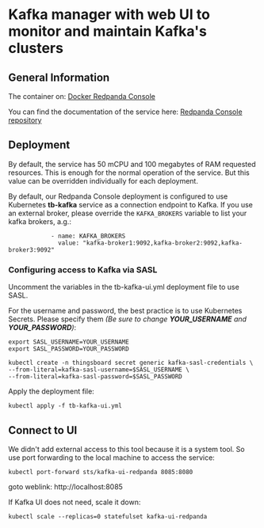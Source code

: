 
# Kafka manager with web UI to monitor and maintain Kafka's clusters

## General Information
The container on: [Docker Redpanda Console](https://hub.docker.com/r/redpandadata/console)

You can find the documentation of the service here: [Redpanda Console repository](https://github.com/redpanda-data/console)

## Deployment
By default, the service has 50 mCPU and 100 megabytes of RAM requested resources. This is enough for the normal operation of the service. But this value can be overridden individually for each deployment.

By default, our Redpanda Console deployment is configured to use Kubernetes **tb-kafka** service as a connection endpoint to Kafka. If you use an external broker, please override the `KAFKA_BROKERS` variable to list your kafka brokers, a.g.:

```shell
            - name: KAFKA_BROKERS
              value: "kafka-broker1:9092,kafka-broker2:9092,kafka-broker3:9092"
```

### Configuring access to Kafka via SASL

Uncomment the variables in the tb-kafka-ui.yml deployment file to use SASL.

For the username and password, the best practice is to use Kubernetes Secrets. Please specify them *(Be sure to change **YOUR_USERNAME** and **YOUR_PASSWORD**)*:
```shell
export SASL_USERNAME=YOUR_USERNAME
export SASL_PASSWORD=YOUR_PASSWORD

kubectl create -n thingsboard secret generic kafka-sasl-credentials \
--from-literal=kafka-sasl-username=$SASL_USERNAME \
--from-literal=kafka-sasl-password=$SASL_PASSWORD
```

Apply the deployment file:
```shell
kubectl apply -f tb-kafka-ui.yml
```

## Connect to UI

We didn't add external access to this tool because it is a system tool. So use port forwarding to the local machine to access the service:
```shell
kubectl port-forward sts/kafka-ui-redpanda 8085:8080
```

goto weblink: http://localhost:8085


If Kafka UI does not need, scale it down:
```shell
kubectl scale --replicas=0 statefulset kafka-ui-redpanda
```